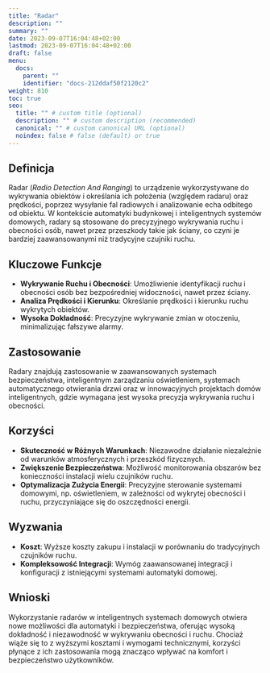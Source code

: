 ```yaml
---
title: "Radar"
description: ""
summary: ""
date: 2023-09-07T16:04:48+02:00
lastmod: 2023-09-07T16:04:48+02:00
draft: false
menu:
  docs:
    parent: ""
    identifier: "docs-212ddaf50f2120c2"
weight: 810
toc: true
seo:
  title: "" # custom title (optional)
  description: "" # custom description (recommended)
  canonical: "" # custom canonical URL (optional)
  noindex: false # false (default) or true
---
```


## Definicja

Radar (*Radio Detection And Ranging*) to urządzenie wykorzystywane do wykrywania obiektów i określania ich położenia (względem radaru) oraz prędkości, poprzez wysyłanie fal radiowych i analizowanie echa odbitego od obiektu. W kontekście automatyki budynkowej i inteligentnych systemów domowych, radary są stosowane do precyzyjnego wykrywania ruchu i obecności osób, nawet przez przeszkody takie jak ściany, co czyni je bardziej zaawansowanymi niż tradycyjne czujniki ruchu.

## Kluczowe Funkcje

- **Wykrywanie Ruchu i Obecności**: Umożliwienie identyfikacji ruchu i obecności osób bez bezpośredniej widoczności, nawet przez ściany.
- **Analiza Prędkości i Kierunku**: Określanie prędkości i kierunku ruchu wykrytych obiektów.
- **Wysoka Dokładność**: Precyzyjne wykrywanie zmian w otoczeniu, minimalizując fałszywe alarmy.

## Zastosowanie

Radary znajdują zastosowanie w zaawansowanych systemach bezpieczeństwa, inteligentnym zarządzaniu oświetleniem, systemach automatycznego otwierania drzwi oraz w innowacyjnych projektach domów inteligentnych, gdzie wymagana jest wysoka precyzja wykrywania ruchu i obecności.

## Korzyści

- **Skuteczność w Różnych Warunkach**: Niezawodne działanie niezależnie od warunków atmosferycznych i przeszkód fizycznych.
- **Zwiększenie Bezpieczeństwa**: Możliwość monitorowania obszarów bez konieczności instalacji wielu czujników ruchu.
- **Optymalizacja Zużycia Energii**: Precyzyjne sterowanie systemami domowymi, np. oświetleniem, w zależności od wykrytej obecności i ruchu, przyczyniające się do oszczędności energii.

## Wyzwania

- **Koszt**: Wyższe koszty zakupu i instalacji w porównaniu do tradycyjnych czujników ruchu.
- **Kompleksowość Integracji**: Wymóg zaawansowanej integracji i konfiguracji z istniejącymi systemami automatyki domowej.

## Wnioski

Wykorzystanie radarów w inteligentnych systemach domowych otwiera nowe możliwości dla automatyki i bezpieczeństwa, oferując wysoką dokładność i niezawodność w wykrywaniu obecności i ruchu. Chociaż wiąże się to z wyższymi kosztami i wymogami technicznymi, korzyści płynące z ich zastosowania mogą znacząco wpływać na komfort i bezpieczeństwo użytkowników.
